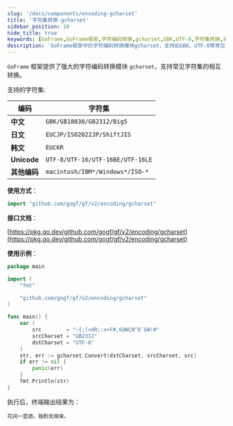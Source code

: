 ```yaml
---
slug: '/docs/components/encoding-gcharset'
title: '字符集转换-gcharset'
sidebar_position: 10
hide_title: true
keywords: [GoFrame,GoFrame框架,字符编码转换,gcharset,GBK,UTF-8,字符集转换,编码转换模块,中文字符集,程序示例]
description: 'GoFrame框架中的字符编码转换模块gcharset，支持如GBK、UTF-8等常见字符集的转换，为开发者提供了灵活的字符集兼容性。通过导入相关包，开发者可以实现不同字符集之间的转换，从而满足多语言、多地区用户的需求，提升应用程序的国际化与本地化能力。'
---
```


`GoFrame` 框架提供了强大的字符编码转换模块 `gcharset`，支持常见字符集的相互转换。

支持的字符集:

| 编码 | 字符集 |
| --- | --- |
| **中文** | `GBK/GB18030/GB2312/Big5` |
| **日文** | `EUCJP/ISO2022JP/ShiftJIS` |
| **韩文** | `EUCKR` |
| **Unicode** | `UTF-8/UTF-16/UTF-16BE/UTF-16LE` |
| **其他编码** | `macintosh/IBM*/Windows*/ISO-*` |

**使用方式**：

```go
import "github.com/gogf/gf/v2/encoding/gcharset"
```

**接口文档**：

[https://pkg.go.dev/github.com/gogf/gf/v2/encoding/gcharset](https://pkg.go.dev/github.com/gogf/gf/v2/encoding/gcharset)

**使用示例**：

```go
package main

import (
    "fmt"

    "github.com/gogf/gf/v2/encoding/gcharset"
)

func main() {
    var (
        src        = "~{;(<dR;:x>F#,6@WCN^O`GW!#"
        srcCharset = "GB2312"
        dstCharset = "UTF-8"
    )
    str, err := gcharset.Convert(dstCharset, srcCharset, src)
    if err != nil {
        panic(err)
    }
    fmt.Println(str)
}
```

执行后，终端输出结果为：

```
花间一壶酒，独酌无相亲。
```
